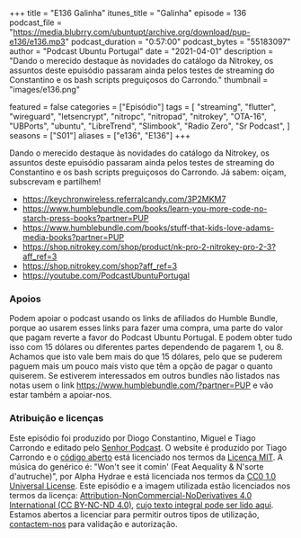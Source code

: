 +++
title = "E136 Galinha"
itunes_title = "Galinha"
episode = 136
podcast_file = "https://media.blubrry.com/ubuntupt/archive.org/download/pup-e136/e136.mp3"
podcast_duration = "0:57:00"
podcast_bytes = "55183097"
author = "Podcast Ubuntu Portugal"
date = "2021-04-01"
description = "Dando o merecido destaque às novidades do catálogo da Nitrokey, os assuntos deste epuisódio passaram ainda pelos testes de streaming do Constantino e os bash scripts preguiçosos do Carrondo."
thumbnail = "images/e136.png"

featured = false
categories = ["Episódio"]
tags = [
  "streaming",
  "flutter",
  "wireguard",
  "letsencrypt",
  "nitropc",
  "nitropad",
  "nitrokey",
  "OTA-16",
  "UBPorts",
  "ubuntu",
  "LibreTrend",
  "Slimbook",
  "Radio Zero",
  "Sr Podcast",
]
seasons = ["S01"]
aliases = ["e136", "E136"]
+++

Dando o merecido destaque às novidades do catálogo da Nitrokey, os assuntos deste epuisódio passaram ainda pelos testes de streaming do Constantino e os bash scripts preguiçosos do Carrondo.
Já sabem: oiçam, subscrevam e partilhem!

* https://keychronwireless.referralcandy.com/3P2MKM7
* https://www.humblebundle.com/books/learn-you-more-code-no-starch-press-books?partner=PUP
* https://www.humblebundle.com/books/stuff-that-kids-love-adams-media-books?partner=PUP
* https://shop.nitrokey.com/shop/product/nk-pro-2-nitrokey-pro-2-3?aff_ref=3
* https://shop.nitrokey.com/shop?aff_ref=3
* https://youtube.com/PodcastUbuntuPortugal



### Apoios
Podem apoiar o podcast usando os links de afiliados do Humble Bundle, porque ao usarem esses links para fazer uma compra, uma parte do valor que pagam reverte a favor do Podcast Ubuntu Portugal.
E podem obter tudo isso com 15 dólares ou diferentes partes dependendo de pagarem 1, ou 8.
Achamos que isto vale bem mais do que 15 dólares, pelo que se puderem paguem mais um pouco mais visto que têm a opção de pagar o quanto quiserem.
Se estiverem interessados em outros bundles não listados nas notas usem o link https://www.humblebundle.com/?partner=PUP e vão estar também a apoiar-nos.

### Atribuição e licenças
Este episódio foi produzido por Diogo Constantino, Miguel e Tiago Carrondo e editado pelo [Senhor Podcast](https://senhorpodcast.pt/).
O website é produzido por Tiago Carrondo e o [código aberto](https://gitlab.com/podcastubuntuportugal/website) está licenciado nos termos da [Licença MIT](https://gitlab.com/podcastubuntuportugal/website/main/LICENSE).
A música do genérico é: "Won't see it comin' (Feat Aequality & N'sorte d'autruche)", por Alpha Hydrae e está licenciada nos termos da [CC0 1.0 Universal License](https://creativecommons.org/publicdomain/zero/1.0/).
Este episódio e a imagem utilizada estão licenciados nos termos da licença: [Attribution-NonCommercial-NoDerivatives 4.0 International (CC BY-NC-ND 4.0)](https://creativecommons.org/licenses/by-nc-nd/4.0/), [cujo texto integral pode ser lido aqui](https://creativecommons.org/licenses/by-nc-nd/4.0/legalcode). Estamos abertos a licenciar para permitir outros tipos de utilização, [contactem-nos](https://podcastubuntuportugal.org/contactos) para validação e autorização.

